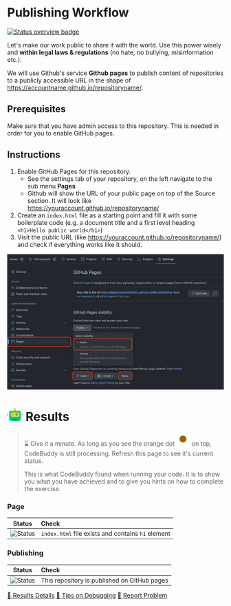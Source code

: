 # Publishing Workflow
[![Status overview badge](../../blob/badges/.github/badges/gh-pages/badge.svg)](#-results)


Let's make our work public to share it with the world. Use this power wisely and **within legal laws & regulations** (no hate, no bullying, misinformation etc.).

We will use Github's service **Github pages** to publish content of repositories to a publicly accessible URL in the shape of https://accountname.github.io/repositoryname/. 


## Prerequisites
Make sure that you have admin access to this repository. This is needed in order for you to enable GitHub pages.
## Instructions

1. Enable GitHub Pages for this repository.
    * See the settings tab of your repository, on the left navigate to the sub menu **Pages**
    * Github will show the URL of your public page on top of the Source section. It will look like https://youraccount.github.io/repositoryname/
2. Create an `index.html` file as a starting point and fill it with some boilerplate code (e.g. a document title and a first level heading `<h1>Hello public world</h1>`)
3. Visit the public URL (like https://youraccount.github.io/repositoryname/) and check if everything works like it should.

![settings](settings-pages.png)

[//]: # (autograding info start)
# <img src="https://github.com/DCI-EdTech/autograding-setup/raw/main/assets/bot-large.svg" alt="" data-canonical-src="https://github.com/DCI-EdTech/autograding-setup/raw/main/assets/bot-large.svg" height="31" /> Results
> ⌛ Give it a minute. As long as you see the orange dot ![processing](https://raw.githubusercontent.com/DCI-EdTech/autograding-setup/main/assets/processing.svg) on top, CodeBuddy is still processing. Refresh this page to see it's current status.
>
> This is what CodeBuddy found when running your code. It is to show you what you have achieved and to give you hints on how to complete the exercise.


### Page

|                 Status                  | Check                                                                                    |
| :-------------------------------------: | :--------------------------------------------------------------------------------------- |
| ![Status](../../blob/badges/.github/badges/gh-pages/status0.svg) | `index.html` file exists and contains `h1` element |

### Publishing

|                 Status                  | Check                                                                                    |
| :-------------------------------------: | :--------------------------------------------------------------------------------------- |
| ![Status](../../blob/badges/.github/badges/gh-pages/status1.svg) | This repository is published on GitHub pages |



[🔬 Results Details](../../actions)
[🐞 Tips on Debugging](https://github.com/DCI-EdTech/autograding-setup/wiki/How-to-work-with-CodeBuddy)
[📢 Report Problem](https://docs.google.com/forms/d/e/1FAIpQLSfS8wPh6bCMTLF2wmjiE5_UhPiOEnubEwwPLN_M8zTCjx5qbg/viewform?usp=pp_url&entry.652569746=UIB-publishing-flow)


[//]: # (autograding info end)